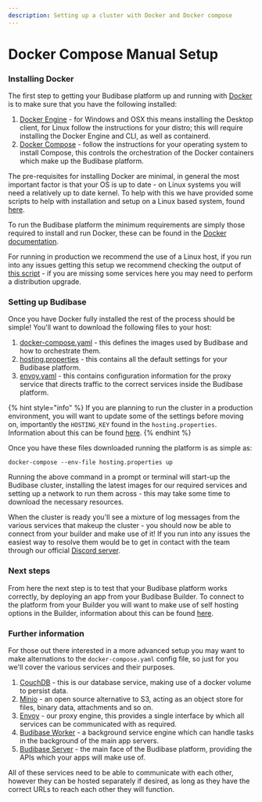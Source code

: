 ```yaml
---
description: Setting up a cluster with Docker and Docker compose
---
```


# Docker Compose Manual Setup

### Installing Docker

The first step to getting your Budibase platform up and running with [Docker](https://www.docker.com/) is to make sure that you have the following installed:

1. [Docker Engine](https://docs.docker.com/engine/install/) - for Windows and OSX this means installing the Desktop client, for Linux follow the instructions for your distro; this will require installing the Docker Engine and CLI, as well as containerd.
2. [Docker Compose](https://docs.docker.com/compose/install/) - follow the instructions for your operating system to install Compose, this controls the orchestration of the Docker containers which make up the Budibase platform.

The pre-requisites for installing Docker are minimal, in general the most important factor is that your OS is up to date - on Linux systems you will need a relatively up to date kernel. To help with this we have provided some scripts to help with installation and setup on a Linux based system, found [here](https://github.com/Budibase/budibase/tree/master/hosting/scripts/linux).

To run the Budibase platform the minimum requirements are simply those required to install and run Docker, these can be found in the [Docker documentation](https://docs.docker.com/).

For running in production we recommend the use of a Linux host, if you run into any issues getting this setup we recommend checking the output of [this script](https://github.com/moby/moby/blob/master/contrib/check-config.sh) - if you are missing some services here you may need to perform a distribution upgrade.

### Setting up Budibase

Once you have Docker fully installed the rest of the process should be simple! You'll want to download the following files to your host:

1. [docker-compose.yaml](https://raw.githubusercontent.com/Budibase/budibase/master/hosting/docker-compose.yaml) - this defines the images used by Budibase and how to orchestrate them.
2. [hosting.properties](https://raw.githubusercontent.com/Budibase/budibase/master/hosting/hosting.properties) - this contains all the default settings for your Budibase platform.
3. [envoy.yaml](https://raw.githubusercontent.com/Budibase/budibase/master/hosting/envoy.yaml) - this contains configuration information for the proxy service that directs traffic to the correct services inside the Budibase platform.

{% hint style="info" %}
If you are planning to run the cluster in a production environment, you will want to update some of the settings before moving on, importantly the `HOSTING_KEY` found in the `hosting.properties`. Information about this can be found [here](../hosting-settings.md).
{% endhint %}

Once you have these files downloaded running the platform is as simple as:

```text
docker-compose --env-file hosting.properties up
```

Running the above command in a prompt or terminal will start-up the Budibase cluster, installing the latest images for our required services and setting up a network to run them across - this may take some time to download the necessary resources.

When the cluster is ready you'll see a mixture of log messages from the various services that makeup the cluster - you should now be able to connect from your builder and make use of it! If you run into any issues the easiest way to resolve them would be to get in contact with the team through our official [Discord server](https://discord.gg/aux3PNGTXz).

### Next steps

From here the next step is to test that your Budibase platform works correctly, by deploying an app from your Budibase Builder. To connect to the platform from your Builder you will want to make use of self hosting options in the Builder, information about this can be found [here](../builder-settings.md).

### Further information

For those out there interested in a more advanced setup you may want to make alternations to the `docker-compose.yaml` config file, so just for you we'll cover the various services and their purposes.

1. [CouchDB](https://couchdb.apache.org/) - this is our database service, making use of a docker volume to persist data.
2. [Minio](https://min.io/) - an open source alternative to S3, acting as an object store for files, binary data, attachments and so on.
3. [Envoy](https://www.envoyproxy.io/) - our proxy engine, this provides a single interface by which all services can be communicated with as required.
4. [Budibase Worker](https://github.com/Budibase/budibase/tree/master/packages/worker) - a background service engine which can handle tasks in the background of the main app servers.
5. [Budibase Server](https://github.com/Budibase/budibase/tree/master/packages/server) - the main face of the Budibase platform, providing the APIs which your apps will make use of.

All of these services need to be able to communicate with each other, however they can be hosted separately if desired, as long as they have the correct URLs to reach each other they will function.

